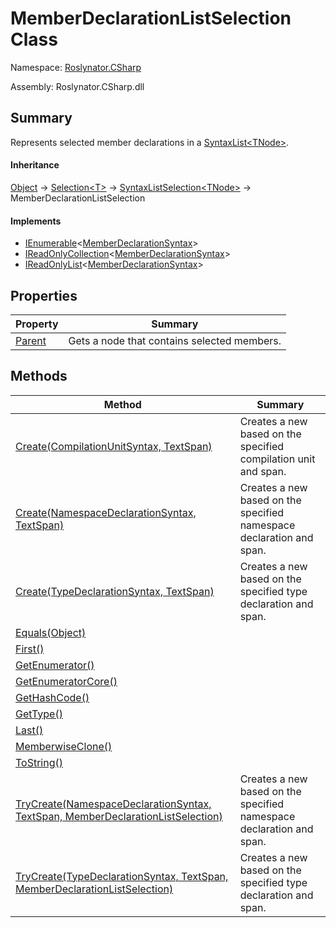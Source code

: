 # MemberDeclarationListSelection Class

Namespace: [Roslynator.CSharp](../README.md)

Assembly: Roslynator\.CSharp\.dll

## Summary

Represents selected member declarations in a [SyntaxList\<TNode>](https://docs.microsoft.com/en-us/dotnet/api/microsoft.codeanalysis.syntaxlist-1)\.

#### Inheritance

[Object](https://docs.microsoft.com/en-us/dotnet/api/system.object) &#x2192; [Selection\<T>](../../Selection-1/README.md) &#x2192; [SyntaxListSelection\<TNode>](../../SyntaxListSelection-1/README.md) &#x2192; MemberDeclarationListSelection

#### Implements

* [IEnumerable](https://docs.microsoft.com/en-us/dotnet/api/system.collections.generic.ienumerable-1)\<[MemberDeclarationSyntax](https://docs.microsoft.com/en-us/dotnet/api/microsoft.codeanalysis.csharp.syntax.memberdeclarationsyntax)>
* [IReadOnlyCollection](https://docs.microsoft.com/en-us/dotnet/api/system.collections.generic.ireadonlycollection-1)\<[MemberDeclarationSyntax](https://docs.microsoft.com/en-us/dotnet/api/microsoft.codeanalysis.csharp.syntax.memberdeclarationsyntax)>
* [IReadOnlyList](https://docs.microsoft.com/en-us/dotnet/api/system.collections.generic.ireadonlylist-1)\<[MemberDeclarationSyntax](https://docs.microsoft.com/en-us/dotnet/api/microsoft.codeanalysis.csharp.syntax.memberdeclarationsyntax)>

## Properties

| Property | Summary |
| -------- | ------- |
| [Parent](Parent/README.md) | Gets a node that contains selected members\. |

## Methods

| Method | Summary |
| ------ | ------- |
| [Create(CompilationUnitSyntax, TextSpan)](Create/README.md) | Creates a new  based on the specified compilation unit and span\. |
| [Create(NamespaceDeclarationSyntax, TextSpan)](Create/README.md) | Creates a new  based on the specified namespace declaration and span\. |
| [Create(TypeDeclarationSyntax, TextSpan)](Create/README.md) | Creates a new  based on the specified type declaration and span\. |
| [Equals(Object)](https://docs.microsoft.com/en-us/dotnet/api/system.object.equals) | |
| [First()](../../Selection-1/First/README.md) | |
| [GetEnumerator()](../../SyntaxListSelection-1/GetEnumerator/README.md) | |
| [GetEnumeratorCore()](../../SyntaxListSelection-1/GetEnumeratorCore/README.md) | |
| [GetHashCode()](https://docs.microsoft.com/en-us/dotnet/api/system.object.gethashcode) | |
| [GetType()](https://docs.microsoft.com/en-us/dotnet/api/system.object.gettype) | |
| [Last()](../../Selection-1/Last/README.md) | |
| [MemberwiseClone()](https://docs.microsoft.com/en-us/dotnet/api/system.object.memberwiseclone) | |
| [ToString()](https://docs.microsoft.com/en-us/dotnet/api/system.object.tostring) | |
| [TryCreate(NamespaceDeclarationSyntax, TextSpan, MemberDeclarationListSelection)](TryCreate/README.md) | Creates a new  based on the specified namespace declaration and span\. |
| [TryCreate(TypeDeclarationSyntax, TextSpan, MemberDeclarationListSelection)](TryCreate/README.md) | Creates a new  based on the specified type declaration and span\. |

